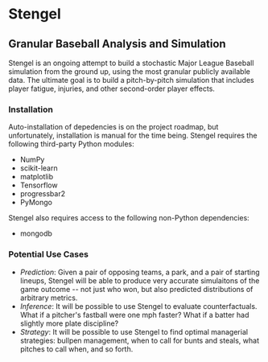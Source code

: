 # Stengel
## Granular Baseball Analysis and Simulation

Stengel is an ongoing attempt to build a stochastic Major League Baseball simulation from the ground up, using the most granular publicly available data. The ultimate goal is to build a pitch-by-pitch simulation that includes player fatigue, injuries, and other second-order player effects.

### Installation

Auto-installation of depedencies is on the project roadmap, but unfortunately, installation is manual for the time being. Stengel requires the following third-party Python modules:

- NumPy
- scikit-learn
- matplotlib
- Tensorflow
- progressbar2
- PyMongo

Stengel also requires access to the following non-Python dependencies:

- mongodb


### Potential Use Cases

- *Prediction*: Given a pair of opposing teams, a park, and a pair of starting lineups, Stengel will be able to produce very accurate simulaitons of the game outcome -- not just who won, but also predicted distributions of arbitrary metrics.
- *Inference*: It will be possible to use Stengel to evaluate counterfactuals. What if a pitcher's fastball were one mph faster? What if a batter had slightly more plate discipline?
- *Strategy*: It will be possible to use Stengel to find optimal managerial strategies: bullpen management, when to call for bunts and steals, what pitches to call when, and so forth.

